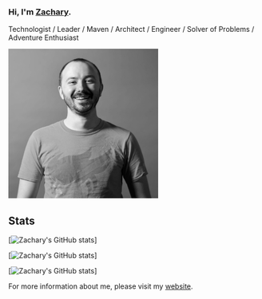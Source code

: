 ### Hi, I'm [Zachary](https://zacharyhill.co).
Technologist / Leader / Maven / Architect / Engineer / Solver of Problems / Adventure Enthusiast

<img src="./images/ts_zachary_bw.jpg" alt="Zachary Hill" width="300"/>

## Stats
[![Zachary's GitHub stats](https://github-readme-stats.vercel.app/api?username=zachreborn&show_icons=true&theme=dark)]

[![Zachary's GitHub stats](https://github-readme-stats.vercel.app/api?username=zachreborn&show_icons=true&theme=monokai)]

[![Zachary's GitHub stats](https://github-readme-stats.vercel.app/api?username=zachreborn&show_icons=true&theme=omni)]


For more information about me, please visit my [website](https://zacharyhill.co).